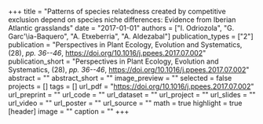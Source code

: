 +++
title = "Patterns of species relatedness created by competitive exclusion depend on species niche differences: Evidence from Iberian Atlantic grasslands"
date = "2017-01-01"
authors = ["I. Odriozola", "G. Garc\'\ia-Baquero", "A. Etxeberria", "A. Aldezabal"]
publication_types = ["2"]
publication = "Perspectives in Plant Ecology,  Evolution and Systematics, (28), _pp. 36--46_, https://doi.org/10.1016/j.ppees.2017.07.002"
publication_short = "Perspectives in Plant Ecology,  Evolution and Systematics, (28), _pp. 36--46_, https://doi.org/10.1016/j.ppees.2017.07.002"
abstract = ""
abstract_short = ""
image_preview = ""
selected = false
projects = []
tags = []
url_pdf = "https://doi.org/10.1016/j.ppees.2017.07.002"
url_preprint = ""
url_code = ""
url_dataset = ""
url_project = ""
url_slides = ""
url_video = ""
url_poster = ""
url_source = ""
math = true
highlight = true
[header]
image = ""
caption = ""
+++
